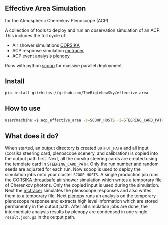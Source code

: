 Effective Area Simulation
-------------------------
for the Atmospheric Cherenkov Plenoscope (ACP)

A collection of tools to deploy and run an observation simulation of an ACP. This includes the full cycle of:
- Air shower simulations [CORSIKA](https://github.com/TheBigLebowSky/custom_corsika)
- ACP response simulation [mctracer](https://github.com/TheBigLebowSky/mctracer)
- ACP event analysis [plenopy](https://github.com/TheBigLebowSky/plenopy)

Runs with python [scoop](https://github.com/soravux/scoop) for massive parallel deployment.

## Install
```bash
pip install git+https://github.com/TheBigLebowSky/effective_area
```

## How to use
```bash
user@machine:~$ acp_effective_area -s=SCOOP_HOSTS -i=STEERING_CARD_PATH -o=OUTPUT_PATH -c=CALIB_PATH -p=PROPCONFIG -n=NUMBER_RUNS -m=MCTPROPEXE
```

## What does it do?
When started, an output directory is created ```OUTPUT_PATH``` and all input (corsika steering card, plenoscope scenery, and calibration) is copied into the output path first. Next, all the corsika steering cards are created using the template card in ```STEERING_CARD_PATH```. Only the run number and random seeds are adjusted for each run. Now scoop is used to deploy the simulation jobs onto your cluster ```SCOOP_HOSTS```. A single production job runs the CORSIKA [threadsafe](https://github.com/fact-project/corsika_wrapper) air shower simulation which writes a temporary file of Cherenkov photons. Only the copied input is used during the simulation. Next the [mctracer](https://github.com/TheBigLebowSky/mctracer) simulates the plensocope responses and also writes them to a temporary file. Next [plenopy](https://github.com/TheBigLebowSky/plenopy) runs an analysis on the temporary plenoscope response and extracts high level information which are stored permanently in the output path. After all simulation jobs are done, the intermediate analysis results by plenopy are condensed in one single ```result.json.gz``` in the output path.
